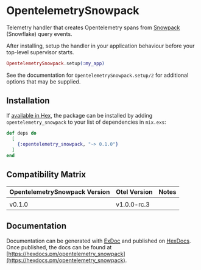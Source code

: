 # OpentelemetrySnowpack

Telemetry handler that creates Opentelemetry spans from [Snowpack](https://github.com/HGInsights/snowpack) (Snowflake)
query events.

After installing, setup the handler in your application behaviour before your top-level supervisor starts.

```elixir
OpentelemetrySnowpack.setup(:my_app)
```

See the documentation for `OpentelemetrySnowpack.setup/2` for additional options that may be supplied.

## Installation

If [available in Hex](https://hex.pm/docs/publish), the package can be installed by adding `opentelemetry_snowpack` to
your list of dependencies in `mix.exs`:

```elixir
def deps do
  [
    {:opentelemetry_snowpack, "~> 0.1.0"}
  ]
end
```

## Compatibility Matrix

| OpentelemetrySnowpack Version | Otel Version | Notes |
| :---------------------------- | :----------- | :---- |
|                               |              |       |
| v0.1.0                        | v1.0.0-rc.3  |       |

## Documentation

Documentation can be generated with [ExDoc](https://github.com/elixir-lang/ex_doc) and published on
[HexDocs](https://hexdocs.pm). Once published, the docs can be found at
[https://hexdocs.pm/opentelemetry_snowpack](https://hexdocs.pm/opentelemetry_snowpack).
